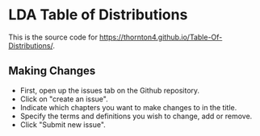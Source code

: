 # LDA Table of Distributions

This is the source code for https://thornton4.github.io/Table-Of-Distributions/.
## Making Changes
* First, open up the issues tab on the Github repository.
* Click on "create an issue".
* Indicate which chapters you want to make changes to in the title.
* Specify the terms and definitions you wish to change, add or remove.
* Click "Submit new issue".